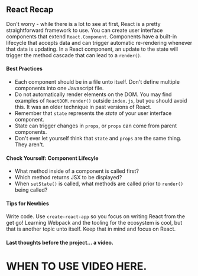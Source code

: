 ## React Recap

Don't worry - while there is a lot to see at first, React is a pretty straightforward framework to use. You can create user interface components that extend `React.Component`. Components have a built-in lifecycle that accepts data and can trigger automatic re-rendering whenever that data is updating. In a React component, an update to the state will trigger the method cascade that can lead to a `render()`.

#### Best Practices

- Each component should be in a file unto itself. Don't define multiple components into one Javascript file.
- Do not automatically render elements on the DOM. You may find examples of `ReactDOM.render()` outside `index.js`, but you should avoid this. It was an older technique in past versions of React.
- Remember that `state` represents the _state_ of your user interface component.
- State can trigger changes in `props`, or `props` can come from parent components.
- Don't ever let yourself think that `state` and `props` are the same thing. They aren't.

#### Check Yourself: Component Lifecyle

- What method inside of a component is called first?
- Which method returns JSX to be displayed?
- When `setState()` is called, what methods are called prior to `render()` being called?

#### Tips for Newbies

Write code. Use `create-react-app` so you focus on writing React from the get go! Learning Webpack and the tooling for the ecosystem is cool, but that is another topic unto itself. Keep that in mind and focus on React.

#### Last thoughts before the project... a video.

# WHEN TO USE VIDEO HERE.
